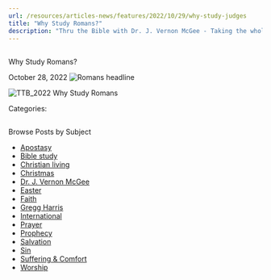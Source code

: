 ```yaml
---
url: /resources/articles-news/features/2022/10/29/why-study-judges
title: "Why Study Romans?"
description: "Thru the Bible with Dr. J. Vernon McGee - Taking the whole Word to the whole world"
---
```







## 
 Why Study Romans?


October 28, 2022
![](https://www.ttb.org/images/default-source/features-and-news/romans-headline6ce5eaaf-abb0-40b6-b30b-70c260ff920a.jpg?sfvrsn=c6a21816_1 "Romans headline")




![TTB_2022 Why Study Romans](/images/default-source/why-study/ttb_2022-why-study-romans.jpg?sfvrsn=14a21816_1)

Categories: 









## 
 Browse Posts by Subject


* [Apostasy](/resources/articles-news/-in-tags/tags/Apostasy)
* [Bible study](/resources/articles-news/-in-tags/tags/Bible-study)
* [Christian living](/resources/articles-news/-in-tags/tags/Christian-living)
* [Christmas](/resources/articles-news/-in-tags/tags/Christmas)
* [Dr. J. Vernon McGee](/resources/articles-news/-in-tags/tags/Dr-J-Vernon-McGee)
* [Easter](/resources/articles-news/-in-tags/tags/easter)
* [Faith](/resources/articles-news/-in-tags/tags/Faith)
* [Gregg Harris](/resources/articles-news/-in-tags/tags/Gregg-Harris)
* [International](/resources/articles-news/-in-tags/tags/International)
* [Prayer](/resources/articles-news/-in-tags/tags/prayer)
* [Prophecy](/resources/articles-news/-in-tags/tags/Prophecy)
* [Salvation](/resources/articles-news/-in-tags/tags/Salvation)
* [Sin](/resources/articles-news/-in-tags/tags/sin)
* [Suffering & Comfort](/resources/articles-news/-in-tags/tags/Suffering-Comfort)
* [Worship](/resources/articles-news/-in-tags/tags/worship)






